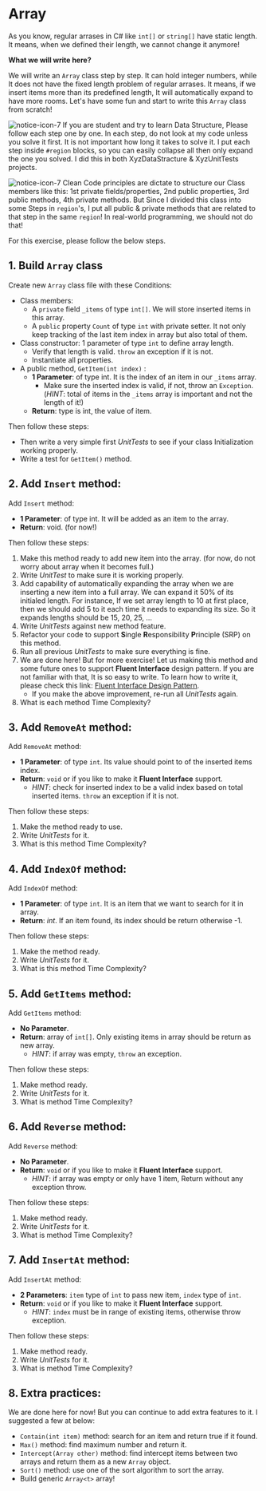 # Array
As you know, regular arrases in C# like `int[]` or `string[]` have static length. It means, when we defined their length, we cannot change it anymore! 

**What we will write here?**

We will write an `Array` class step by step. It can hold integer numbers, while It does not have the fixed length problem of regular arrases. It means, if we insert items more than its predefined length, It will automatically expand to have more rooms. Let's have some fun and start to write this `Array` class from scratch! 

![notice-icon-7](https://user-images.githubusercontent.com/25789969/135717888-486318b4-7b6b-41ee-af24-bbeb181bb032.png) If you are student and try to learn Data Structure, Please follow each step one by one. In each step, do not look at my code unless you solve it first. It is not important how long it takes to solve it. I put each step inside `#region` blocks, so you can easily collapse all then only expand the one you solved. I did this in both XyzDataStracture & XyzUnitTests projects.

![notice-icon-7](https://user-images.githubusercontent.com/25789969/135717888-486318b4-7b6b-41ee-af24-bbeb181bb032.png) Clean Code principles are dictate to structure our Class members like this: 1st private fields/properties, 2nd public properties, 3rd public methods, 4th private methods. But Since I divided this class into some Steps in `region`'s, I put all public & private methods that are related to that step in the same `region`! In real-world programming, we should not do that!

For this exercise, please follow the below steps. 

## 1. Build `Array` class
Create new `Array` class file with these Conditions:
- Class members:
  - A `private` field `_items` of type `int[]`. We will store inserted items in this array.
  - A `public` property `Count` of type `int` with private setter. It not only keep tracking of the last item index in array but also total of them.
- Class constructor: 1 parameter of type `int` to define array length.
  - Verify that length is valid. `throw` an exception if it is not.
  - Instantiate all properties.
 - A public method, `GetItem(int index)` :
   -  **1 Parameter**: of type int. It is the index of an item in our `_items` array. 
      - Make sure the inserted index is valid, if not, throw an `Exception`. (*HINT*: total of items in the `_items` array is important and not the length of it!)
   - **Return**: type is int, the value of item.

Then follow these steps:
- Then write a very simple first *UnitTests* to see if your class Initialization working properly.
- Write a test for `GetItem()` method.


## 2. Add `Insert` method:
Add `Insert` method:
   - **1 Parameter**: of type int. It will be added as an item to the array.
   - **Return**: void. (for now!)

Then follow these steps:
   1. Make this method ready to add new item into the array. (for now, do not worry about array when it becomes full.)
   2. Write *UnitTest* to make sure it is working properly.
   3. Add capability of automatically expanding the array when we are inserting a new item into a full array. We can expand it 50% of its initialed length. For instance, If we set array length to 10 at first place, then we should add 5 to it each time it needs to expanding its size. So it expands lengths should be 15, 20, 25, ...
   4. Write *UnitTests* against new method feature.
   5. Refactor your code to support **S**ingle **R**esponsibility **P**rinciple (SRP) on this method.
   6. Run all previous *UnitTests* to make sure everything is fine.
   7. We are done here! But for more exercise! Let us making this method and some future ones to support **Fluent Interface** design pattern. If you are not familiar with that, It is so easy to write. To learn how to write it, please check this link: [Fluent Interface Design Pattern](https://dotnettutorials.net/lesson/fluent-interface-design-pattern/).
      - If you make the above improvement, re-run all *UnitTests* again.
   8. What is each method Time Complexity?

## 3. Add `RemoveAt` method:
Add `RemoveAt` method:
   - **1 Parameter**: of type `int`. Its value should point to of the inserted items index.
   - **Return**: `void` or if you like to make it **Fluent Interface** support.
     - *HINT*: check for inserted index to be a valid index based on total inserted items. `throw` an exception if it is not.

Then follow these steps:
   1. Make the method ready to use.
   2. Write *UnitTests* for it.
   3. What is this method Time Complexity?

## 4. Add `IndexOf` method:
Add `IndexOf` method:
   - **1 Parameter**: of type `int`.  It is an item that we want to search for it in array.
   - **Return**: *int*. If an item found, its index should be return otherwise -1.

Then follow these steps:
 1. Make the method ready.
 2. Write *UnitTests* for it.
 3. What is this method Time Complexity?

## 5. Add `GetItems` method:
Add `GetItems` method:
   - **No Parameter**.
   - **Return**: array of `int[]`. Only existing items in array should be return as new array.
     - *HINT*: if array was empty, `throw` an exception.

Then follow these steps:
   1. Make method ready.
   2. Write *UnitTests* for it.
   3. What is method Time Complexity?

## 6. Add `Reverse` method:
Add `Reverse` method:
   - **No Parameter**.
   - **Return**: `void` or if you like to make it **Fluent Interface** support.
     - *HINT*: if array was empty or only have 1 item, Return without any exception throw.

Then follow these steps:
   1. Make method ready.
   2. Write *UnitTests* for it.
   3. What is method Time Complexity?

## 7. Add `InsertAt` method:
Add `InsertAt` method:
   - **2 Parameters**: `item` type of `int` to pass new item, `index` type of `int`.
   - **Return**: `void` or if you like to make it **Fluent Interface** support.
     - *HINT*: `index` must be in range of existing items, otherwise throw exception.

Then follow these steps:
   1. Make method ready.
   2. Write *UnitTests* for it.
   3. What is method Time Complexity?

## 8. Extra practices:
We are done here for now! But you can continue to add extra features to it. I suggested a few at below:

 - `Contain(int item)` method: search for an item and return true if it found.
 - `Max()` method: find maximum number and return it.
 - `Intercept(Array other)` method: find intercept items between two arrays and return them as a new `Array` object.
 - `Sort()` method: use one of the sort algorithm to sort the array.
 - Build generic `Array<t>` array!
